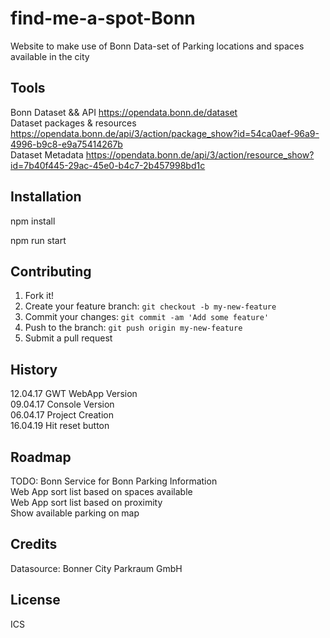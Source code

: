 # find-me-a-spot-Bonn
Website to make use of Bonn Data-set of Parking locations and spaces available in the city

## Tools
Bonn Dataset && API https://opendata.bonn.de/dataset  
Dataset packages & resources https://opendata.bonn.de/api/3/action/package_show?id=54ca0aef-96a9-4996-b9c8-e9a75414267b  
Dataset Metadata https://opendata.bonn.de/api/3/action/resource_show?id=7b40f445-29ac-45e0-b4c7-2b457998bd1c  

## Installation
npm install

npm run start


## Contributing
1. Fork it!
2. Create your feature branch: `git checkout -b my-new-feature`
3. Commit your changes: `git commit -am 'Add some feature'`
4. Push to the branch: `git push origin my-new-feature`
5. Submit a pull request

## History
12.04.17 GWT WebApp Version  
09.04.17 Console Version  
06.04.17 Project Creation  
16.04.19 Hit reset button

## Roadmap
TODO:
Bonn Service for Bonn Parking Information    
Web App sort list based on spaces available  
Web App sort list based on proximity  
Show available parking on map  

## Credits
Datasource: Bonner City Parkraum GmbH

## License
ICS
